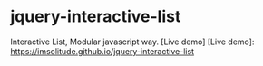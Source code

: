# jquery-interactive-list
Interactive List, Modular javascript way.
[Live demo]
[Live demo]: <https://imsolitude.github.io/jquery-interactive-list>
